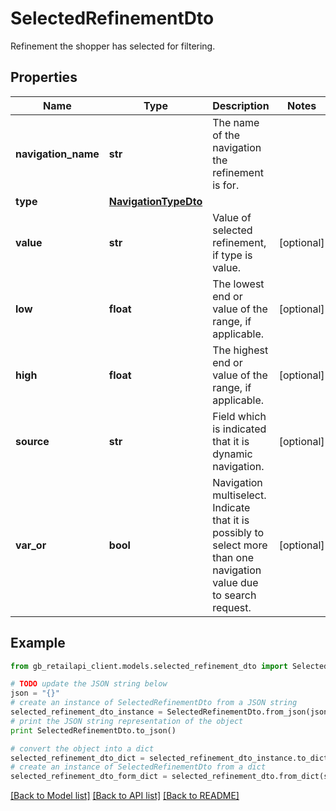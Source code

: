 # SelectedRefinementDto

Refinement the shopper has selected for filtering.

## Properties
Name | Type | Description | Notes
------------ | ------------- | ------------- | -------------
**navigation_name** | **str** | The name of the navigation the refinement is for. | 
**type** | [**NavigationTypeDto**](NavigationTypeDto.md) |  | 
**value** | **str** | Value of selected refinement, if type is value. | [optional] 
**low** | **float** | The lowest end or value of the range, if applicable. | [optional] 
**high** | **float** | The highest end or value of the range, if applicable. | [optional] 
**source** | **str** | Field which is indicated that it is dynamic navigation. | [optional] 
**var_or** | **bool** | Navigation multiselect. Indicate that it is possibly to select more than one navigation value due to search request. | [optional] 

## Example

```python
from gb_retailapi_client.models.selected_refinement_dto import SelectedRefinementDto

# TODO update the JSON string below
json = "{}"
# create an instance of SelectedRefinementDto from a JSON string
selected_refinement_dto_instance = SelectedRefinementDto.from_json(json)
# print the JSON string representation of the object
print SelectedRefinementDto.to_json()

# convert the object into a dict
selected_refinement_dto_dict = selected_refinement_dto_instance.to_dict()
# create an instance of SelectedRefinementDto from a dict
selected_refinement_dto_form_dict = selected_refinement_dto.from_dict(selected_refinement_dto_dict)
```
[[Back to Model list]](../README.md#documentation-for-models) [[Back to API list]](../README.md#documentation-for-api-endpoints) [[Back to README]](../README.md)


